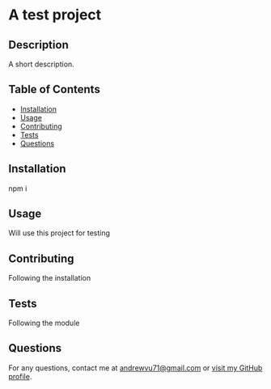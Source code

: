 
# A test project

## Description
A short description.

## Table of Contents
- [Installation](#installation)
- [Usage](#usage)
- [Contributing](#contributing)
- [Tests](#tests)
- [Questions](#questions)

## Installation
npm i

## Usage
Will use this project for testing

## Contributing
Following the installation

## Tests
Following the module

## Questions
For any questions, contact me at [andrewvu71@gmail.com](mailto:andrewvu71@gmail.com) or [visit my GitHub profile](https://github.com/andrewvu71).
    